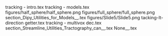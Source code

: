 tracking - intro.tex
tracking - models.tex
figures/half_sphere/half_sphere.png
figures/full_sphere/full_sphere.png
section_Dipy_Utilities_for_Models__.tex
figures/Slide5/Slide5.png
tacking-lt-direction getter.tex
tracking - multivox dec.tex
section_Streamline_Utilities_Tractography_can__.tex
None__.tex